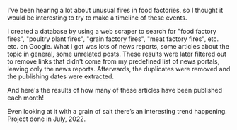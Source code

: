 I've been hearing a lot about unusual fires in food factories, 
so I thought it would be interesting to try to make a timeline of these events.

I created a database by using a web scraper to search for "food factory fires", 
"poultry plant fires", "grain factory fires", "meat factory fires", etc. etc. on Google. 
What I got was lots of news reports, some articles about the topic in general, some unrelated posts. 
These results were later filtered out to remove links that didn't come from my predefined list of news portals, 
leaving only the news reports. Afterwards, the duplicates were removed and the publishing dates were extracted.

And here's the results of how many of these articles have been published each month! 

Even looking at it with a grain of salt there’s an interesting trend happening.
Project done in July, 2022.

